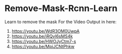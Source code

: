 # Remove-Mask-Rcnn-Learn
Learn to remove the mask
For the Video Output in here:
1. https://youtu.be/WdR3OM0UwpA
2. https://youtu.be/jRQvl6sMS4k
3. https://youtu.be/HWOJyCtm7-s
4. https://youtu.be/MpiJCNtPhkw
